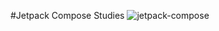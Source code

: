 #Jetpack Compose Studies
![jetpack-compose](https://github.com/lcarlosilva/Jetpack-Compose-Studies/assets/6023567/4038e59e-edf2-4681-b2e2-5cd6909b3b58)
